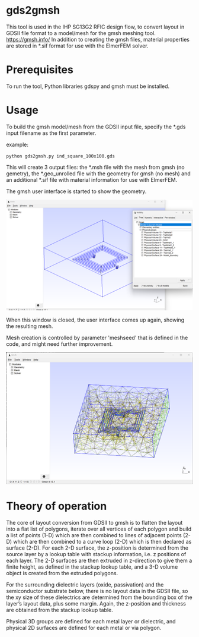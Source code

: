 # gds2gmsh

This tool is used in the IHP SG13G2 RFIC design flow, to convert layout
in GDSII file format to a model/mesh for the gmsh meshing tool.
https://gmsh.info/
In addition to creating the gmsh files, material properties are stored 
in *.sif format for use with the ElmerFEM solver.

# Prerequisites

To run the tool, Python libraries gdspy and gmsh must be installed.

# Usage

To build the gmsh model/mesh from the GDSII input file, specify the 
*.gds input filename as the first parameter.

example:
```
python gds2gmsh.py ind_square_100x100.gds
```

This will create 3 output files:
the *.msh file with the mesh from gmsh (no gemetry), 
the *.geo_unrolled file with the geometry for gmsh (no mesh) and
an additional *.sif file with material information for use with ElmerFEM.

The gmsh user interface is started to show the geometry. 

![plot](./doc/geometry_view.png)

When this window is closed, the user interface comes up again, 
showing the resulting mesh.

Mesh creation is controlled by parameter 'meshseed' that is defined in the code, 
and might need further improvement.

![plot](./doc/mesh_view.png)




# Theory of operation

The core of layout conversion from GDSII to gmsh is to flatten the layout 
into a flat list of polygons, iterate over all vertices of each polygon and 
build a list of points (1-D) which are then combined to lines of adjacent points (2-D)
which are then combined to a curve loop (2-D) which is then declared as surface (2-D).
For each 2-D surface, the z-position is determined from the source layer by a lookup 
table with stackup information, i.e. z positions of each layer. 
The 2-D surfaces are then extruded in z-direction to give them a finite height, 
as defined in the stackup lookup table, and a 3-D volume object is created from 
the extruded polygons.

For the surrounding dielectric layers (oxide, passivation) and the semiconductor 
substrate below, there is no layout data in the GDSII file, so the xy size of 
these dielectrics are determined from the bounding box of the layer’s layout data, 
plus some margin. Again, the z-position and thickness are obtained from the stackup
lookup table.

Physical 3D groups are defined for each metal layer or dielectric, 
and physical 2D surfaces are defined for each metal or via polygon.









